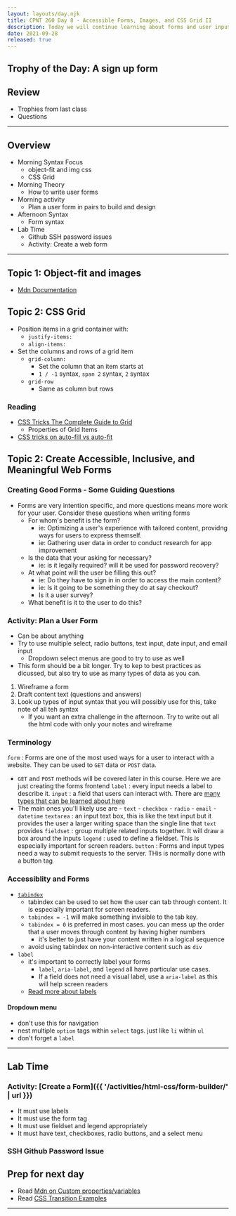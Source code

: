 ```yaml
---
layout: layouts/day.njk
title: CPNT 260 Day 8 - Accessible Forms, Images, and CSS Grid II
description: Today we will continue learning about forms and user input. Along with learning form syntax and practicing design strategies that were covered in DSGN-270, we will also learn how to make our forms readable by screen readers.
date: 2021-09-28
released: true
---
```


## Trophy of the Day: A sign up form

## Review

- Trophies from last class
- Questions

---

## Overview

- Morning Syntax Focus
  - object-fit and img css
  - CSS Grid
- Morning Theory
  - How to write user forms 
- Morning activity
  - Plan a user form in pairs to build and design
- Afternoon Syntax
  - Form syntax
- Lab Time
  - Github SSH password issues
  - Activity: Create a web form



---
## Topic 1: Object-fit and images
- [Mdn Documentation](https://developer.mozilla.org/en-US/docs/Web/CSS/object-fit)

## Topic 2: CSS Grid
- Position items in a grid container with:
  - `justify-items:`
  - `align-items:`
- Set the columns and rows of a grid item
  - `grid-column:`
    - Set the column that an item starts at
    - `1 / -1` syntax, `span 2` syntax, `2` syntax 
  - `grid-row`
    - Same as column but rows
### Reading
- [CSS Tricks The Complete Guide to Grid](https://css-tricks.com/snippets/css/complete-guide-grid/)
  - Properties of Grid Items
- [CSS tricks on auto-fill vs auto-fit](https://css-tricks.com/auto-sizing-columns-css-grid-auto-fill-vs-auto-fit/)


## Topic 2: Create Accessible, Inclusive, and Meaningful Web Forms

### Creating Good Forms - Some Guiding Questions

- Forms are very intention specific, and more questions means more work for your user. Consider these questions when writing forms
  - For whom's benefit is the form?
    - ie: Optimizing a user's experience with tailored content, providng ways for users to express themself.
    - ie: Gathering user data in order to conduct research for app improvement
  - Is the data that your asking for necessary?
    - ie: is it legally required? will it be used for password recovery?
  - At what point will the user be filling this out?
    - ie: Do they have to sign in in order to access the main content?
    - ie: Is it going to be something they do at say checkout?
    - Is it a user survey?
  - What benefit is it to the user to do this?

### Activity: Plan a User Form
- Can be about anything
- Try to use multiple select, radio buttons, text input, date input, and email input
    - Dropdown select menus are good to try to use as well
- This form should be a bit longer. Try to kep to best practices as dicussed, but also try to use as many types of data as you can.
1. Wireframe a form
2. Draft content text (questions and answers)
3. Look up types of input syntax that you will possibly use for this, take note of all teh syntax
   - If you want an extra challenge in the afternoon. Try to write out all the html code with only your notes and wireframe

### Terminology

`form`
: Forms are one of the most used ways for a user to interact with a website. They can be used to `GET` data or `POST` data.

- `GET` and `POST` methods will be covered later in this course. Here we are just creating the forms frontend
  `label`
  : every input needs a label to describe it.
  `input`
  : a field that users can interact with. There are [many types that can be learned about here](https://developer.mozilla.org/en-US/docs/Learn/Forms/HTML5_input_types)
- The main ones you'll likely use are - `text` - `checkbox` - `radio` - `email` - `datetime`
  `textarea`
  : an input text box, this is like the text input but it provides the user a larger writing space than the single line that `text` provides
  `fieldset`
  : group multiple related inputs together. It will draw a box around the inputs
  `legend`
  : used to define a fieldset. This is especially important for screen readers.
  `button`
  : Forms and input types need a way to submit requests to the server. THis is normally done with a button tag

### Accessiblity and Forms

- [`tabindex`](https://developer.mozilla.org/en-US/docs/Web/HTML/Global_attributes/tabindex)
  - tabindex can be used to set how the user can tab through content. It is especially important for screen readers.
  - `tabindex = -1` will make something invisible to the tab key.
  - `tabindex = 0` is preferred in most cases. you can mess up the order that a user moves through content by having higher numbers
    - it's better to just have your content written in a logical sequence
  - avoid using tabindex on non-interactive content such as `div`
- `label`
  - it's important to correctly label your forms
    - `label`, `aria-label`, and `legend` all have particular use cases.
    - If a field does not need a visual label, use a `aria-label` as this will help screen readers
  - [Read more about labels](https://www.w3schools.com/accessibility/accessibility_labels.php)

#### Dropdown menu

- don't use this for navigation
- nest multiple `option` tags within `select` tags. just like `li` within `ul`
- don't forget a `label`

---

## Lab Time

### Activity: [Create a Form]({{ '/activities/html-css/form-builder/' | url }})

- It must use labels
- It must use the form tag
- It must use fieldset and legend appropriately
- It must have text, checkboxes, radio buttons, and a select menu

### SSH Github Password Issue

## Prep for next day

- Read [Mdn on Custom properties/variables](https://developer.mozilla.org/en-US/docs/Web/CSS/Using_CSS_custom_properties)
- Read [CSS Transition Examples](https://www.freecodecamp.org/news/css-transition-examples/)

---
